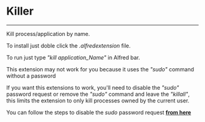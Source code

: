 Killer
=================

***
Kill process/application by name. 

To install just doble click the *.alfredextension* file.

To run just type *"kill application_Name"* in Alfred bar.

This extension may not work for you because it uses the *"sudo"* command without a password

If you want this extensions to work, you'll need to disable the *"sudo"* password request or remove the *"sudo"* command and leave the *"killall"*, this limits the extension to only kill processes owned by the current user.

You can follow the steps to disable the *sudo* password request **[from here][macworld]**


[macworld]: http://hints.macworld.com/article.php?story=20021202054815892 "LINK"